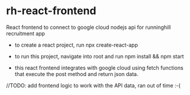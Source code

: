 # rh-react-frontend
React frontend to connect to google cloud nodejs api for runninghill recruitment app

* to create a react project, run npx create-react-app <app-name>

* to run this project, navigate into <app-name> root and run npm install && npm start

* this react frontend integrates with google cloud using fetch functions that execute the post method and return json data.

//TODO: add frontend logic to work with the API data, ran out of time :-(
    
